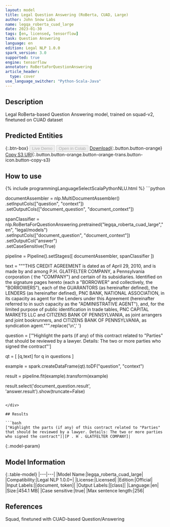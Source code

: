 ```yaml
---
layout: model
title: Legal Question Answering (RoBerta, CUAD, Large)
author: John Snow Labs
name: legqa_roberta_cuad_large
date: 2023-01-30
tags: [en, licensed, tensorflow]
task: Question Answering
language: en
edition: Legal NLP 1.0.0
spark_version: 3.0
supported: true
engine: tensorflow
annotator: RoBertaForQuestionAnswering
article_header:
  type: cover
use_language_switcher: "Python-Scala-Java"
---
```


## Description

Legal RoBerta-based Question Answering model, trained on squad-v2, finetuned on CUAD dataset

## Predicted Entities



{:.btn-box}
<button class="button button-orange" disabled>Live Demo</button>
<button class="button button-orange" disabled>Open in Colab</button>
[Download](https://s3.amazonaws.com/auxdata.johnsnowlabs.com/legal/models/legqa_roberta_cuad_large_en_1.0.0_3.0_1675082400688.zip){:.button.button-orange}
[Copy S3 URI](s3://auxdata.johnsnowlabs.com/legal/models/legqa_roberta_cuad_large_en_1.0.0_3.0_1675082400688.zip){:.button.button-orange.button-orange-trans.button-icon.button-copy-s3}

## How to use



<div class="tabs-box" markdown="1">
{% include programmingLanguageSelectScalaPythonNLU.html %}
```python

documentAssembler = nlp.MultiDocumentAssembler()\
        .setInputCols(["question", "context"])\
        .setOutputCols(["document_question", "document_context"])

spanClassifier = nlp.RoBertaForQuestionAnswering.pretrained("legqa_roberta_cuad_large","en", "legal/models") \
.setInputCols(["document_question", "document_context"]) \
.setOutputCol("answer") \
.setCaseSensitive(True)

pipeline = Pipeline().setStages([
documentAssembler,
spanClassifier
])

  text = """THIS CREDIT AGREEMENT is dated as of April 29, 2010, and is made by and
        among P.H. GLATFELTER COMPANY, a Pennsylvania corporation ( the "COMPANY") and
        certain of its subsidiaries. Identified on the signature pages hereto (each a
        "BORROWER" and collectively, the "BORROWERS"), each of the GUARANTORS (as
        hereinafter defined), the LENDERS (as hereinafter defined), PNC BANK, NATIONAL
        ASSOCIATION, in its capacity as agent for the Lenders under this Agreement
        (hereinafter referred to in such capacity as the "ADMINISTRATIVE AGENT"), and,
        for the limited purpose of public identification in trade tables, PNC CAPITAL
        MARKETS LLC and CITIZENS BANK OF PENNSYLVANIA, as joint arrangers and joint
        bookrunners, and CITIZENS BANK OF PENNSYLVANIA, as syndication agent.""".replace('\n',' ')
        
        
question = ['"Highlight the parts (if any) of this contract related to "Parties" that should be reviewed by a lawyer. Details: The two or more parties who signed the contract"']

qt = [ [q,text] for q in questions    ]

example = spark.createDataFrame(qt).toDF("question", "context")

result = pipeline.fit(example).transform(example)

result.select('document_question.result', 'answer.result').show(truncate=False)
```

</div>

## Results

```bash
["Highlight the parts (if any) of this contract related to "Parties" that should be reviewed by a lawyer. Details: The two or more parties who signed the contract"]|[P . H . GLATFELTER COMPANY]|
```

{:.model-param}
## Model Information

{:.table-model}
|---|---|
|Model Name:|legqa_roberta_cuad_large|
|Compatibility:|Legal NLP 1.0.0+|
|License:|Licensed|
|Edition:|Official|
|Input Labels:|[document, token]|
|Output Labels:|[class]|
|Language:|en|
|Size:|454.1 MB|
|Case sensitive:|true|
|Max sentence length:|256|

## References

Squad, finetuned with CUAD-based Question/Answering
